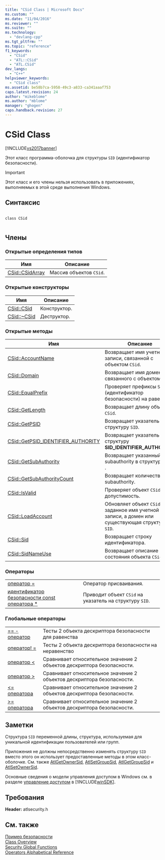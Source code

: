 ```yaml
---
title: "CSid Class | Microsoft Docs"
ms.custom: ""
ms.date: "11/04/2016"
ms.reviewer: ""
ms.suite: ""
ms.technology: 
  - "devlang-cpp"
ms.tgt_pltfrm: ""
ms.topic: "reference"
f1_keywords: 
  - "CSid"
  - "ATL::CSid"
  - "ATL.CSid"
dev_langs: 
  - "C++"
helpviewer_keywords: 
  - "CSid class"
ms.assetid: be58b7ca-5958-49c3-a833-ca341aaaf753
caps.latest.revision: 24
author: "mikeblome"
ms.author: "mblome"
manager: "ghogen"
caps.handback.revision: 27
---
```

# CSid Class
[!INCLUDE[vs2017banner](../../assembler/inline/includes/vs2017banner.md)]

Этот класс программа\-оболочка для структуры `SID` \(идентификатор безопасности\).  
  
> [!IMPORTANT]
>  Этот класс и его члены нельзя использовать в приложениях, выполняемых в этой среде выполнения Windows.  
  
## Синтаксис  
  
```  
  
class CSid  
  
```  
  
## Члены  
  
### Открытые определения типов  
  
|Имя|Описание|  
|---------|--------------|  
|[CSid::CSidArray](../Topic/CSid::CSidArray.md)|Массив объектов `CSid`.|  
  
### Открытые конструкторы  
  
|Имя|Описание|  
|---------|--------------|  
|[CSid::CSid](../Topic/CSid::CSid.md)|Конструктор.|  
|[CSid::~CSid](../Topic/CSid::~CSid.md)|Деструктор.|  
  
### Открытые методы  
  
|Имя|Описание|  
|---------|--------------|  
|[CSid::AccountName](../Topic/CSid::AccountName.md)|Возвращает имя учетной записи, связанной с объектом `CSid`.|  
|[CSid::Domain](../Topic/CSid::Domain.md)|Возвращает имя домена, связанного с объектом `CSid`.|  
|[CSid::EqualPrefix](../Topic/CSid::EqualPrefix.md)|Проверяет префиксы `SID` \(идентификатор безопасности\) на равенство.|  
|[CSid::GetLength](../Topic/CSid::GetLength.md)|Возвращает длину объекта `CSid`.|  
|[CSid::GetPSID](../Topic/CSid::GetPSID.md)|Возвращает указатель на структуру `SID`.|  
|[CSid::GetPSID\_IDENTIFIER\_AUTHORITY](../Topic/CSid::GetPSID_IDENTIFIER_AUTHORITY.md)|Возвращает указатель на структуру **SID\_IDENTIFIER\_AUTHORITY**.|  
|[CSid::GetSubAuthority](../Topic/CSid::GetSubAuthority.md)|Возвращает указанный subauthority в структуре **SID** .|  
|[CSid::GetSubAuthorityCount](../Topic/CSid::GetSubAuthorityCount.md)|Возвращает количество subauthority.|  
|[CSid::IsValid](../Topic/CSid::IsValid.md)|Проверяет объект `CSid` на допустимость.|  
|[CSid::LoadAccount](../Topic/CSid::LoadAccount.md)|Обновляет объект `CSid` заданное имя учетной записи, а домен или существующая структура `SID`.|  
|[CSid::Sid](../Topic/CSid::Sid.md)|Возвращает строку идентификатора.|  
|[CSid::SidNameUse](../Topic/CSid::SidNameUse.md)|Возвращает описание состояния объекта `CSid`.|  
  
### Операторы  
  
|||  
|-|-|  
|[оператор \=](../Topic/CSid::operator%20=.md)|Оператор присваивания.|  
|[идентификатор безопасности const оператора \*](../Topic/CSid::operator%20const%20SID%20*.md)|Приводит объект `CSid` на указатель на структуру `SID`.|  
  
### Глобальные операторы  
  
|||  
|-|-|  
|[\=\= \- оператор](../Topic/CSid::operator%20==.md)|Тесты 2 объекта дескриптора безопасности для равенства|  
|[оператор\! \=](../Topic/CSid::operator%20!=.md)|Тесты 2 объекта дескриптора безопасности на неравенство|  
|[оператор \<](../Topic/CSid::operator%20%3C.md)|Сравнивает относительное значение 2 объектов дескриптора безопасности.|  
|[оператор \>](../Topic/CSid::operator%20%3E.md)|Сравнивает относительное значение 2 объектов дескриптора безопасности.|  
|[\<\= оператора](../Topic/CSid::operator%20%3C=.md)|Сравнивает относительное значение 2 объектов дескриптора безопасности.|  
|[\>\= оператора](../Topic/CSid::operator%20%3E=.md)|Сравнивает относительное значение 2 объектов дескриптора безопасности.|  
  
## Заметки  
 Структура `SID` переменной длины, структура, используемая для уникальной идентификации пользователей или групп.  
  
 Приложения не должны непосредственно изменять структуру `SID` вместо этого он использует предоставленные методы в этом класс\-оболочке.  См. также [AtlGetOwnerSid](../Topic/AtlGetOwnerSid.md), [AtlSetGroupSid](../Topic/AtlSetGroupSid.md), [AtlGetGroupSid](../Topic/AtlGetGroupSid.md) и [AtlSetOwnerSid](../Topic/AtlSetOwnerSid.md).  
  
 Основные сведения о модели управления доступом в Windows см. в разделе [управление доступом](http://msdn.microsoft.com/library/windows/desktop/aa374860) в [!INCLUDE[winSDK](../../atl/includes/winsdk_md.md)].  
  
## Требования  
 **Header:** atlsecurity.h  
  
## См. также  
 [Пример безопасности](../../top/visual-cpp-samples.md)   
 [Class Overview](../../atl/atl-class-overview.md)   
 [Security Global Functions](../../atl/reference/security-global-functions.md)   
 [Operators Alphabetical Reference](../../atl/reference/atl-operators.md)